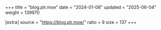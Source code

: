 +++
title = "blog.plr.moe"
date = "2024-01-08"
updated = "2025-06-04"
weight = 139970

[extra]
source = "https://blog.plr.moe/"
ratio = 9
size = 137
+++
